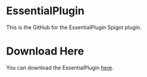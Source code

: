 # EssentialPlugin
This is the GitHub for the EssentialPlugin Spigot plugin.

# Download Here
You can download the EssentialPlugin <a href="https://www.spigotmc.org/resources/essentialplugin.90545/">here</a>.
